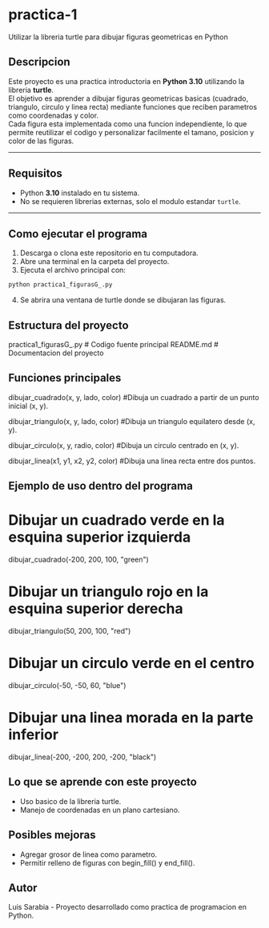 # practica-1 
Utilizar la libreria turtle para dibujar figuras geometricas en Python

## Descripcion  
Este proyecto es una practica introductoria en **Python 3.10** utilizando la libreria **turtle**.  
El objetivo es aprender a dibujar figuras geometricas basicas (cuadrado, triangulo, circulo y linea recta) mediante funciones que reciben parametros como coordenadas y color.  
Cada figura esta implementada como una funcion independiente, lo que permite reutilizar el codigo y personalizar facilmente el tamano, posicion y color de las figuras.  

---

## Requisitos  
- Python **3.10** instalado en tu sistema.  
- No se requieren librerias externas, solo el modulo estandar `turtle`.  

---

## Como ejecutar el programa  
1. Descarga o clona este repositorio en tu computadora.  
2. Abre una terminal en la carpeta del proyecto.  
3. Ejecuta el archivo principal con:

```bash	
python practica1_figurasG_.py
```

4. Se abrira una ventana de turtle donde se dibujaran las figuras.


## Estructura del proyecto
practica1_figurasG_.py   # Codigo fuente principal
README.md       # Documentacion del proyecto

## Funciones principales
dibujar_cuadrado(x, y, lado, color) #Dibuja un cuadrado a partir de un punto inicial (x, y).

dibujar_triangulo(x, y, lado, color) #Dibuja un triangulo equilatero desde (x, y).

dibujar_circulo(x, y, radio, color) #Dibuja un circulo centrado en (x, y).

dibujar_linea(x1, y1, x2, y2, color) #Dibuja una linea recta entre dos puntos.

## Ejemplo de uso dentro del programa
# Dibujar un cuadrado verde en la esquina superior izquierda
dibujar_cuadrado(-200, 200, 100, "green")

# Dibujar un triangulo rojo en la esquina superior derecha
dibujar_triangulo(50, 200, 100, "red")

# Dibujar un circulo verde en el centro
dibujar_circulo(-50, -50, 60, "blue")

# Dibujar una linea morada en la parte inferior
dibujar_linea(-200, -200, 200, -200, "black")

## Lo que se aprende con este proyecto
- Uso basico de la libreria turtle.
- Manejo de coordenadas en un plano cartesiano.

## Posibles mejoras
- Agregar grosor de linea como parametro.
- Permitir relleno de figuras con begin_fill() y end_fill().

## Autor
Luis Sarabia - Proyecto desarrollado como practica de programacion en Python.